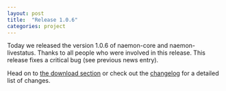 ```yaml
---
layout: post
title:  "Release 1.0.6"
categories: project
---
```


Today we released the version 1.0.6 of naemon-core and naemon-livestatus. Thanks to all
people who were involved in this release. This release fixes a critical bug (see previous news entry).

Head on to [the download section](/download) or check out the [changelog](/documentation/usersguide/whatsnew.html) for
a detailed list of changes.
